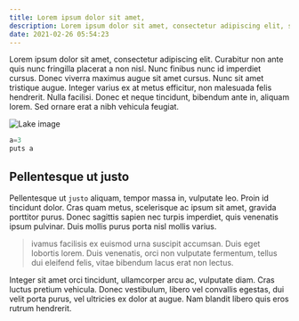 ```yaml
---
title: Lorem ipsum dolor sit amet,
description: Lorem ipsum dolor sit amet, consectetur adipiscing elit, sed do eiusmod tempor incididunt ut labore et dolore magna aliqua.
date: 2021-02-26 05:54:23
---
```


Lorem ipsum dolor sit amet, consectetur adipiscing elit. Curabitur non ante quis nunc fringilla placerat a non nisl. Nunc finibus nunc id imperdiet cursus. Donec viverra maximus augue sit amet cursus. Nunc sit amet tristique augue. Integer varius ex at metus efficitur, non malesuada felis hendrerit. Nulla facilisi. Donec et neque tincidunt, bibendum ante in, aliquam lorem. Sed ornare erat a nibh vehicula feugiat.

![Lake image](/assets/images/lake.jpg)

```javascript
a=3
puts a
```

## Pellentesque ut justo

Pellentesque ut `justo` aliquam, tempor massa in, vulputate leo. Proin id tincidunt dolor. Cras quam metus, scelerisque ac ipsum sit amet, gravida porttitor purus. Donec sagittis sapien nec turpis imperdiet, quis venenatis ipsum pulvinar. Duis mollis purus porta nisl mollis varius.

> ivamus facilisis ex euismod urna suscipit accumsan. Duis eget lobortis lorem. Duis venenatis, orci non vulputate fermentum, tellus dui eleifend felis, vitae bibendum lacus erat non lectus.

Integer sit amet orci tincidunt, ullamcorper arcu ac, vulputate diam. Cras luctus pretium vehicula. Donec vestibulum, libero vel convallis egestas, dui velit porta purus, vel ultricies ex dolor at augue. Nam blandit libero quis eros rutrum hendrerit.